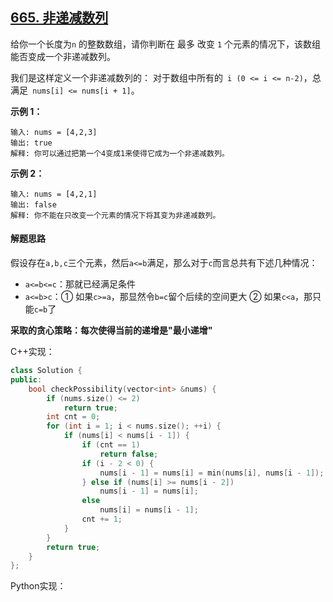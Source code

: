 ## [665. 非递减数列](https://leetcode-cn.com/problems/non-decreasing-array/)

给你一个长度为`n` 的整数数组，请你判断在 最多 改变 `1` 个元素的情况下，该数组能否变成一个非递减数列。

我们是这样定义一个非递减数列的： 对于数组中所有的` i (0 <= i <= n-2)`，总满足` nums[i] <= nums[i + 1]`。

**示例 1：**

```
输入: nums = [4,2,3]
输出: true
解释: 你可以通过把第一个4变成1来使得它成为一个非递减数列。
```

**示例 2：**

```
输入: nums = [4,2,1]
输出: false
解释: 你不能在只改变一个元素的情况下将其变为非递减数列。
```

#### 解题思路

假设存在`a,b,c`三个元素，然后`a<=b`满足，那么对于`c`而言总共有下述几种情况：

- `a<=b<=c`：那就已经满足条件
- `a<=b>c`：① 如果`c>=a`，那显然令`b=c`留个后续的空间更大 ② 如果`c<a`，那只能`c=b`了

**采取的贪心策略：每次使得当前的递增是"最小递增"**

C++实现：

```cpp
class Solution {
public:
    bool checkPossibility(vector<int> &nums) {
        if (nums.size() <= 2)
            return true;
        int cnt = 0;
        for (int i = 1; i < nums.size(); ++i) {
            if (nums[i] < nums[i - 1]) {
                if (cnt == 1)
                    return false;
                if (i - 2 < 0) {
                    nums[i - 1] = nums[i] = min(nums[i], nums[i - 1]);
                } else if (nums[i] >= nums[i - 2])
                    nums[i - 1] = nums[i];
                else
                    nums[i] = nums[i - 1];
                cnt += 1;
            }
        }
        return true;
    }
};
```

Python实现：

```python

```

